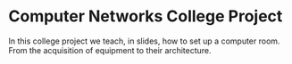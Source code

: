 # Computer Networks College Project

In this college project we teach, in slides, how to set up a computer room. From the acquisition of equipment to their architecture.
